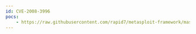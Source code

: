 ```yaml
---
id: CVE-2008-3996
pocs:
    - https://raw.githubusercontent.com/rapid7/metasploit-framework/master/modules/auxiliary/sqli/oracle/dbms_cdc_ipublish.rb
---
```

